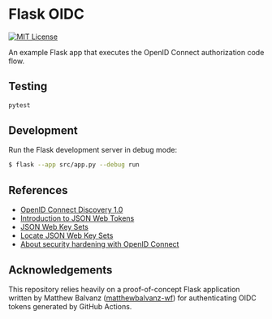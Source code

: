 # Flask OIDC

[![MIT License](https://img.shields.io/badge/License-MIT-blue.svg)](https://github.com/nickolashkraus/flask-oidc/blob/master/LICENSE)

An example Flask app that executes the OpenID Connect authorization code flow.

## Testing

```bash
pytest
```

## Development

Run the Flask development server in debug mode:

```bash
$ flask --app src/app.py --debug run
```

## References
* [OpenID Connect Discovery 1.0](https://openid.net/specs/openid-connect-discovery-1_0.html)
* [Introduction to JSON Web Tokens](https://jwt.io/introduction)
* [JSON Web Key Sets](https://auth0.com/docs/secure/tokens/json-web-tokens/json-web-key-sets)
* [Locate JSON Web Key Sets](https://auth0.com/docs/secure/tokens/json-web-tokens/locate-json-web-key-sets)
* [About security hardening with OpenID Connect](https://docs.github.com/en/actions/deployment/security-hardening-your-deployments/about-security-hardening-with-openid-connect)

## Acknowledgements
This repository relies heavily on a proof-of-concept Flask application written by Matthew Balvanz ([matthewbalvanz-wf](https://github.com/matthewbalvanz-wf)) for authenticating OIDC tokens generated by GitHub Actions.
